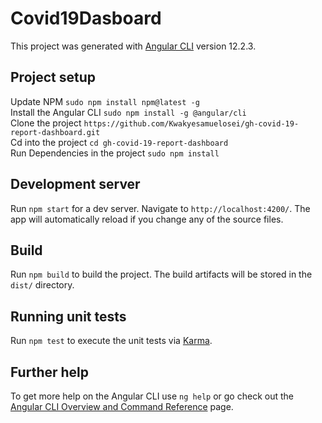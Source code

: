 # Covid19Dasboard

This project was generated with [Angular CLI](https://github.com/angular/angular-cli) version 12.2.3.

## Project setup

Update NPM `sudo npm install npm@latest -g` \
Install the Angular CLI `sudo npm install -g @angular/cli` \
Clone the project `https://github.com/Kwakyesamuelosei/gh-covid-19-report-dashboard.git` \
Cd into the project `cd gh-covid-19-report-dashboard` \
Run Dependencies in the project `sudo npm install`

## Development server

Run `npm start` for a dev server. Navigate to `http://localhost:4200/`. The app will automatically reload if you change any of the source files.

## Build

Run `npm build` to build the project. The build artifacts will be stored in the `dist/` directory.

## Running unit tests

Run `npm test` to execute the unit tests via [Karma](https://karma-runner.github.io).

## Further help

To get more help on the Angular CLI use `ng help` or go check out the [Angular CLI Overview and Command Reference](https://angular.io/cli) page.
